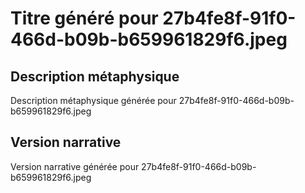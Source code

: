 # Titre généré pour 27b4fe8f-91f0-466d-b09b-b659961829f6.jpeg

## Description métaphysique
Description métaphysique générée pour 27b4fe8f-91f0-466d-b09b-b659961829f6.jpeg

## Version narrative
Version narrative générée pour 27b4fe8f-91f0-466d-b09b-b659961829f6.jpeg
